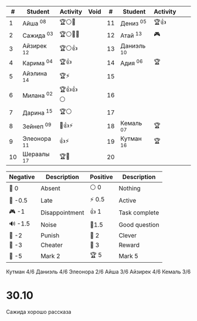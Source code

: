 
| #   | Student                 | Activity | Void | #   | Student                | Activity |     |     |
| --- | ----------------------- | -------- | ---- | --- | ---------------------- | -------- | --- | --- |
| 1   | Айша <sup>08</sup>      | 🏆⚪🔔    |      | 11  | Дениз <sup>05</sup>    | 🏆👍     |     |     |
| 2   | Сажида <sup>03</sup>    | 🏆⚪🔔🐒  |      | 12  | Атай <sup>13</sup>     | 🎮       |     |     |
| 3   | Айзирек <sup>12</sup>   | 🏆⚪👍    |      | 13  | Даниэль  <sup>10</sup> |          |     |     |
| 4   | Карима <sup>04</sup>    | 🏆👍     |      | 14  | Адия  <sup>06</sup>    | 🏆       |     |     |
| 5   | Айэлина <sup>14</sup>   | 🏆⚡      |      | 15  |                        |          |     |     |
| 6   | Милана  <sup>02</sup>   | 🏆👍👍⚪  |      | 16  |                        |          |     |     |
| 7   | Дарина  <sup>15</sup>   | 🏆⚪      |      | 17  |                        |          |     |     |
| 8   | Зейнеп  <sup>09</sup>   | 🏅️👍⚡   |      | 18  | Кемаль  <sup>07</sup>  | 🏆       |     |     |
| 9   | Элеонора  <sup>11</sup> | 👍⚡      |      | 19  | Кутман  <sup>16</sup>  | 🏆       |     |     |
| 10  | Шераалы  <sup>17</sup>  | 🏆🔑     |      | 20  |                        |          |     |     |

| Negative | Description    | Positive | Description   |
| -------- | -------------- | -------- | ------------- |
| 👻 0     | Absent         | ⚪ 0      | Nothing       |
| 🔔 -0.5  | Late           | ⚡ 0.5    | Active        |
| 🎮 -1    | Disappointment | 👍 1     | Task complete |
| 🔊 -1.5  | Noise          | 🧐1.5    | Good question |
| 👺 -2    | Punish         | 🔑 2     | Clever        |
| 🐒 -3    | Cheater        | 🏅️ 3    | Reward        |
| 🏴 -5    | Mark 2         | 🏆 5     | Mark 5        |

Кутман 4/6
Даниэль 4/6
Элеонора 2/6
Айша 3/6
Айзирек 4/6
Кемаль 3/6

# 30.10

Сажида хорошо рассказа